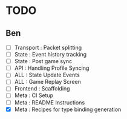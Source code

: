# TODO

## Ben

- [ ] Transport  : Packet splitting
- [ ] State      : Event history tracking
- [ ] State      : Post game sync
- [ ] API        : Handling Profile Syncing
- [ ] ALL        : State Update Events
- [ ] ALL        : Game Replay Screen
- [ ] Frontend   : Scaffolding
- [ ] Meta       : CI Setup
- [ ] Meta       : README Instructions
- [x] Meta       : Recipes for type binding generation
